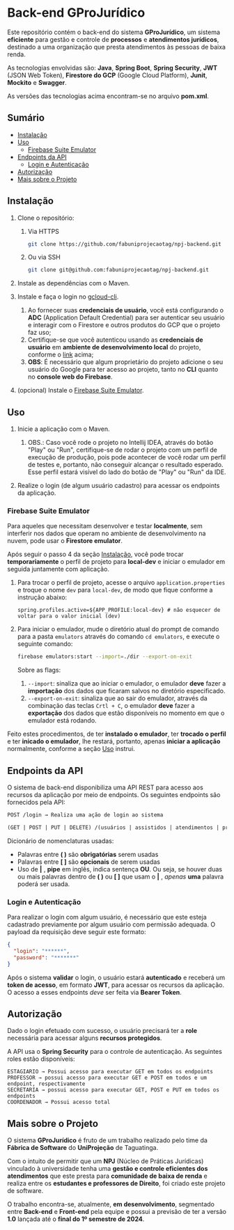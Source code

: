 # Back-end GProJurídico

Este repositório contém o back-end do sistema **GProJurídico**, um sistema **eficiente** para gestão e controle de **processos** e **atendimentos jurídicos**, destinado a uma organização que presta atendimentos às pessoas de baixa renda.

As tecnologias envolvidas são: **Java**, **Spring Boot**, **Spring Security**, **JWT** (JSON Web Token), **Firestore do GCP** (Google Cloud Platform), **Junit**, **Mockito** e **Swagger**.

As versões das tecnologias acima encontram-se no arquivo **pom.xml**.

## Sumário

- [Instalação](#instalação)
- [Uso](#uso)
  - [Firebase Suite Emulator](#firebase-suite-emulator)
- [Endpoints da API](#endpoints-da-api)
  - [Login e Autenticação](#login-e-autenticação)
- [Autorização](#autorização)
- [Mais sobre o Projeto](#mais-sobre-o-projeto)

## Instalação

1. Clone o repositório:

   1. Via HTTPS
      ```bash
      git clone https://github.com/fabuniprojecaotag/npj-backend.git
      ```
   
   2. Ou via SSH
        ```bash
        git clone git@github.com:fabuniprojecaotag/npj-backend.git
        ```

2. Instale as dependências com o Maven.

3. Instale e faça o login no [gcloud-cli](https://cloud.google.com/docs/authentication/provide-credentials-adc#google-idp).

   1. Ao fornecer suas **credenciais de usuário**, você está configurando o **ADC** (Application Default Credential) para ser autenticar seu usuário e interagir com o Firestore e outros produtos do GCP que o projeto faz uso;
   2. Certifique-se que você autenticou usando as **credenciais de usuário** em **ambiente de desenvolvimento local** do projeto, conforme o [link](https://cloud.google.com/docs/authentication/provide-credentials-adc#google-idp) acima;
   3. **OBS**: É necessário que algum proprietário do projeto adicione o seu usuário do Google para ter acesso ao projeto, tanto no **CLI** quanto no **console web do Firebase**.

4. (opcional) Instale o [Firebase Suite Emulator](https://firebase.google.com/docs/cli#install_the_firebase_cli).

## Uso

1. Inicie a aplicação com o Maven.
    
    1. OBS.: Caso você rode o projeto no Intellij IDEA, através do botão "Play" ou "Run", certifique-se de rodar o projeto com um perfil de execução de produção, pois pode acontecer de você rodar um perfil de testes e, portanto, não conseguir alcançar o resultado esperado. Esse perfil estará visível do lado do botão de "Play" ou "Run" da IDE.

2. Realize o login (de algum usuário cadastro) para acessar os endpoints da aplicação.

### Firebase Suite Emulator

Para aqueles que necessitam desenvolver e testar **localmente**, sem interferir nos dados que operam no ambiente de desenvolvimento na nuvem, pode usar o **Firestore emulator**.

Após seguir o passo 4 da seção [Instalação](#instalação), você pode trocar **temporariamente** o perfil de projeto para **local-dev** e iniciar o emulador em seguida juntamente com aplicação. 

   1. Para trocar o perfil de projeto, acesse o arquivo `application.properties` e troque o nome `dev` para `local-dev`, de modo que fique conforme a instrução abaixo:

      ````properties
      spring.profiles.active=${APP_PROFILE:local-dev} # não esquecer de voltar para o valor inicial (dev)
      ````

   2. Para iniciar o emulador, mude o diretório atual do prompt de comando para a pasta `emulators` através do comando `cd emulators`, e execute o seguinte comando:

      ````bash
      firebase emulators:start --import=./dir --export-on-exit
      ````
      Sobre as flags:

      1. `--import`: sinaliza que ao iniciar o emulador, o emulador **deve** fazer a **importação** dos dados que ficaram salvos no diretório especificado.
      2. `--export-on-exit`: sinaliza que ao sair do emulador, através da combinação das teclas `Crtl + C`, o emulador **deve** fazer a **exportação** dos dados que estão disponíveis no momento em que o emulador está rodando.

Feito estes procedimentos, de ter **instalado o emulador**, ter **trocado o perfil** e ter **inicado o emulador**, lhe restará, portanto, apenas **iniciar a aplicação** normalmente, conforme a seção [Uso](#uso) instrui. 

## Endpoints da API

O sistema de back-end disponibiliza uma API REST para acesso aos recursos da aplicação por meio de endpoints. Os seguintes endpoints são fornecidos pela API:

```markdown
POST /login → Realiza uma ação de login ao sistema

(GET | POST | PUT | DELETE) /(usuários | assistidos | atendimentos | processos)/[id] → Realiza alguma ação desejada, expressa pelo verbo HTTP usado, ao recurso alvo.
```

Dicionário de nomenclaturas usadas: 

- Palavras entre **( )** são **obrigatórias** serem usadas
- Palavras entre **[ ]** são **opcionais** de serem usadas
- Uso de **|** , **pipe** em inglês, indica sentença **OU**. Ou seja, se houver duas ou mais palavras dentro de **( )** ou **[ ]** que usam o **|** , _apenas_ **uma** palavra poderá ser usada. 

### Login e Autenticação

Para realizar o login com algum usuário, é necessário que este esteja cadastrado previamente por algum usuário com permissão adequada. O payload da requisição deve seguir este formato:

````JSON
{
  "login": "******",
  "password": "*******"
}
````

Após o sistema **validar** o login, o usuário estará **autenticado** e receberá um **token de acesso**, em formato **JWT**, para acessar os recursos da aplicação. O acesso a esses endpoints _deve_ ser feita via **Bearer Token**.

## Autorização

Dado o login efetuado com sucesso, o usuário precisará ter a **role** necessária para acessar alguns **recursos protegidos**.

A API usa o **Spring Security** para o controle de autenticação. As seguintes roles estão disponíveis:

````
ESTAGIARIO → Possui acesso para executar GET em todos os endpoints
PROFESSOR → possui acesso para executar GET e POST em todos e um endpoint, respectivamente
SECRETARIA → possui acesso para executar GET, POST e PUT em todos os endpoints
COORDENADOR → Possui acesso total
````

## Mais sobre o Projeto

O sistema **GProJurídico** é fruto de um trabalho realizado pelo time da **Fábrica de Software** do **UniProjeção** de Taguatinga. 

Com o intuito de permitir que um **NPJ** (Núcleo de Práticas Jurídicas) vinculado à universidade tenha uma **gestão e controle eficientes dos atendimentos** que este presta para **comunidade de baixa de renda** e realiza entre os **estudantes e professores de Direito**, foi criado este projeto de software.

O trabalho encontra-se, atualmente, **em desenvolvimento**, segmentado entre **Back-end** e **Front-end** pela equipe e possui a previsão de ter a versão **1.0** lançada até o **final do 1º semestre de 2024**.
